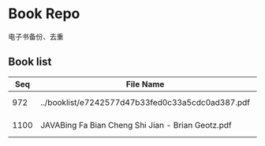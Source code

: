 Book Repo
=========

电子书备份、去重

Book list
---------

| Seq | File Name | Size | MD5 |
| --- | --------- | ---- | --- |
| 972 | ../booklist/e7242577d47b33fed0c33a5cdc0ad387.pdf | 40.7 MB | e7242577d47b33fed0c33a5cdc0ad387 | 
| 1100 | JAVABing Fa Bian Cheng Shi Jian - Brian Geotz.pdf | 40.7 MB | e7242577d47b33fed0c33a5cdc0ad387 | 
